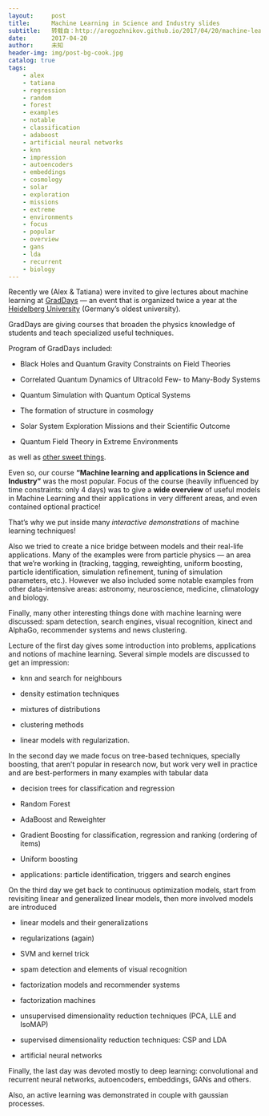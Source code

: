 ```yaml
---
layout:     post
title:      Machine Learning in Science and Industry slides
subtitle:   转载自：http://arogozhnikov.github.io/2017/04/20/machine-learning-in-science-and-industry.html
date:       2017-04-20
author:     未知
header-img: img/post-bg-cook.jpg
catalog: true
tags:
    - alex
    - tatiana
    - regression
    - random
    - forest
    - examples
    - notable
    - classification
    - adaboost
    - artificial neural networks
    - knn
    - impression
    - autoencoders
    - embeddings
    - cosmology
    - solar
    - exploration
    - missions
    - extreme
    - environments
    - focus
    - popular
    - overview
    - gans
    - lda
    - recurrent
    - biology
---
```


Recently we (Alex & Tatiana) were invited to give lectures about machine learning at
[GradDays](http://gsfp.physi.uni-heidelberg.de/graddays) —
an event that is organized twice a year at the [Heidelberg University](http://gsfp.physi.uni-heidelberg.de/graddays) 
(Germany’s oldest university).

GradDays are giving courses that broaden the physics knowledge of students and teach specialized useful techniques.

Program of GradDays included:

- Black Holes and Quantum Gravity Constraints on Field Theories

- Correlated Quantum Dynamics of Ultracold Few- to Many-Body Systems

- Quantum Simulation with Quantum Optical Systems

- The formation of structure in cosmology

- Solar System Exploration Missions and their Scientific Outcome

- Quantum Field Theory in Extreme Environments


as well as [other sweet things](http://gsfp.physi.uni-heidelberg.de/graddays/index.php?m=2).

Even so, our course **“Machine learning and applications in Science and Industry”** was the most popular.
Focus of the course (heavily influenced by time constraints: only 4 days) 
was to give a **wide overview** of useful models in Machine Learning and their applications in very different areas, 
and even contained optional practice!

That’s why we put inside many *interactive demonstrations* of machine learning techniques!

Also we tried to create a nice bridge between models and their real-life applications.
Many of the examples were from particle physics — an area that we’re working in 
(tracking, tagging, reweighting, uniform boosting, particle identification, simulation refinement, 
tuning of simulation parameters, etc.). 
However we also included some notable examples from other data-intensive areas: astronomy, neuroscience, medicine, climatology and biology.

Finally, many other interesting things done with machine learning were discussed: 
spam detection, search engines, visual recognition, kinect and AlphaGo, recommender systems and news clustering.

Lecture of the first day gives some introduction into problems, applications and notions of machine learning.
Several simple models are discussed to get an impression:

- knn and search for neighbours

- density estimation techniques

- mixtures of distributions

- clustering methods

- linear models with regularization.


In the second day we made focus on tree-based techniques, specially boosting, that aren’t popular in research now, 
but work very well in practice and are best-performers in many examples with tabular data

- decision trees for classification and regression

- Random Forest

- AdaBoost and Reweighter

- Gradient Boosting for classification, regression and ranking (ordering of items)

- Uniform boosting

- applications: particle identification, triggers and search engines


On the third day we get back to continuous optimization models, start from revisiting linear and generalized linear models, 
then more involved models are introduced

- linear models and their generalizations

- regularizations (again)

- SVM and kernel trick

- spam detection and elements of visual recognition

- factorization models and recommender systems

- factorization machines

- unsupervised dimensionality reduction techniques (PCA, LLE and IsoMAP)

- supervised dimensionality reduction techniques: CSP and LDA

- artificial neural networks


Finally, the last day was devoted mostly to deep learning: convolutional and recurrent neural networks, 
autoencoders, embeddings, GANs and others.

Also, an active learning was demonstrated in couple with gaussian processes.
